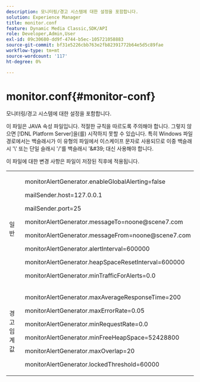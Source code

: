 ```yaml
---
description: 모니터링/경고 시스템에 대한 설정을 포함합니다.
solution: Experience Manager
title: monitor.conf
feature: Dynamic Media Classic,SDK/API
role: Developer,Admin,User
exl-id: 09c30680-dd9f-4744-b5ec-105721058883
source-git-commit: bf31e5226cbb763e2fb82391772b64e5d5c89fae
workflow-type: tm+mt
source-wordcount: '117'
ht-degree: 0%

---
```


# monitor.conf{#monitor-conf}

모니터링/경고 시스템에 대한 설정을 포함합니다.

이 파일은 JAVA 속성 파일입니다. 적절한 규칙을 따르도록 주의해야 합니다. 그렇지 않으면 [!DNL Platform Server]을(를) 시작하지 못할 수 있습니다. 특히 Windows 파일 경로에서는 백슬래시가 이 유형의 파일에서 이스케이프 문자로 사용되므로 이중 백슬래시 &#39;\\&#39; 또는 단일 슬래시 &#39;/&#39;를 백슬래시 &#39;\&#39; 대신 사용해야 합니다.

이 파일에 대한 변경 사항은 파일이 저장된 직후에 적용됩니다.

<table id="simpletable_91557E1162FF4FEC8BE1722D6656CFEE"> 
 <tr class="strow"> 
  <td class="stentry"> <p>일반 </p> </td> 
  <td class="stentry"> <p> <span class="codeph"> monitorAlertGenerator.enableGlobalAlerting=false </span> </p> <p> <span class="codeph"> mailSender.host=127.0.0.1 </span> </p> <p> <span class="codeph"> mailSender.port=25 </span> </p> <p> <span class="codeph"> monitorAlertGenerator.messageTo=noone@scene7.com </span> </p> <p> <span class="codeph"> monitorAlertGenerator.messageFrom=noone@scene7.com </span> </p> <p> <span class="codeph"> monitorAlertGenerator.alertInterval=600000 </span> </p> <p> <span class="codeph"> monitorAlertGenerator.heapSpaceResetInterval=600000 </span> </p> <p> <span class="codeph"> monitorAlertGenerator.minTrafficForAlerts=0.0 </span> </p> </td> 
 </tr> 
 <tr class="strow"> 
  <td class="stentry"> <p>경고 임계값 </p> </td> 
  <td class="stentry"> <p> monitorAlertGenerator.maxAverageResponseTime=200 </p> <p> monitorAlertGenerator.maxErrorRate=0.05 </p> <p> monitorAlertGenerator.minRequestRate=0.0 </p> <p> monitorAlertGenerator.minFreeHeapSpace=52428800 </p> <p> monitorAlertGenerator.maxOverlap=20 </p> <p> monitorAlertGenerator.lockedThreshold=60000 </p> </td> 
 </tr> 
</table>
